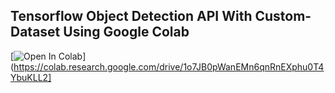 ## Tensorflow Object Detection API With Custom-Dataset Using Google Colab



[![Open In Colab](https://colab.research.google.com/assets/colab-badge.svg)](https://colab.research.google.com/drive/1o7JB0pWanEMn6qnRnEXphu0T4YbuKLL2]